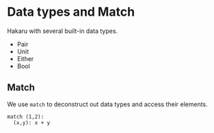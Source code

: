 # Data types and Match

Hakaru with several built-in data types.

* Pair
* Unit
* Either
* Bool

## Match

We use `match` to deconstruct out data types
and access their elements.

````nohighlight
match (1,2):
  (x,y): x + y
````
